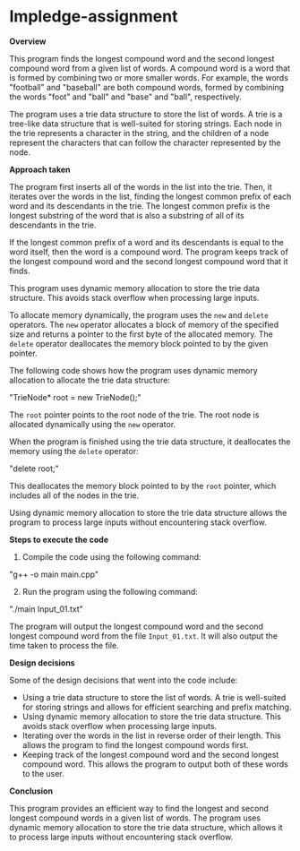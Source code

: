 # Impledge-assignment
**Overview**

This program finds the longest compound word and the second longest compound word from a given list of words. A compound word is a word that is formed by combining two or more smaller words. For example, the words "football" and "baseball" are both compound words, formed by combining the words "foot" and "ball" and "base" and "ball", respectively.

The program uses a trie data structure to store the list of words. A trie is a tree-like data structure that is well-suited for storing strings. Each node in the trie represents a character in the string, and the children of a node represent the characters that can follow the character represented by the node.

**Approach taken**

The program first inserts all of the words in the list into the trie. Then, it iterates over the words in the list, finding the longest common prefix of each word and its descendants in the trie. The longest common prefix is the longest substring of the word that is also a substring of all of its descendants in the trie.

If the longest common prefix of a word and its descendants is equal to the word itself, then the word is a compound word. The program keeps track of the longest compound word and the second longest compound word that it finds.

This program uses dynamic memory allocation to store the trie data structure. This avoids stack overflow when processing large inputs.

To allocate memory dynamically, the program uses the `new` and `delete` operators. The `new` operator allocates a block of memory of the specified size and returns a pointer to the first byte of the allocated memory. The `delete` operator deallocates the memory block pointed to by the given pointer.

The following code shows how the program uses dynamic memory allocation to allocate the trie data structure:

"TrieNode* root = new TrieNode();"

The `root` pointer points to the root node of the trie. The root node is allocated dynamically using the `new` operator.

When the program is finished using the trie data structure, it deallocates the memory using the `delete` operator:

"delete root;"

This deallocates the memory block pointed to by the `root` pointer, which includes all of the nodes in the trie.

Using dynamic memory allocation to store the trie data structure allows the program to process large inputs without encountering stack overflow.

**Steps to execute the code**

1. Compile the code using the following command:

"g++ -o main main.cpp"

2. Run the program using the following command:

"./main Input_01.txt"

The program will output the longest compound word and the second longest compound word from the file `Input_01.txt`. It will also output the time taken to process the file.

 **Design decisions**
 
Some of the design decisions that went into the code include:

* Using a trie data structure to store the list of words. A trie is well-suited for storing strings and allows for efficient searching and prefix matching.
* Using dynamic memory allocation to store the trie data structure. This avoids stack overflow when processing large inputs.
* Iterating over the words in the list in reverse order of their length. This allows the program to find the longest compound words first.
* Keeping track of the longest compound word and the second longest compound word. This allows the program to output both of these words to the user.

**Conclusion**

This program provides an efficient way to find the longest and second longest compound words in a given list of words. The program uses dynamic memory allocation to store the trie data structure, which allows it to process large inputs without encountering stack overflow.
